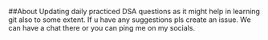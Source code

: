 ##About 
Updating daily practiced DSA questions as it might help in learning git also to some extent.
If u have any suggestions pls create an issue. We can have a chat there or you can ping me on my socials.
